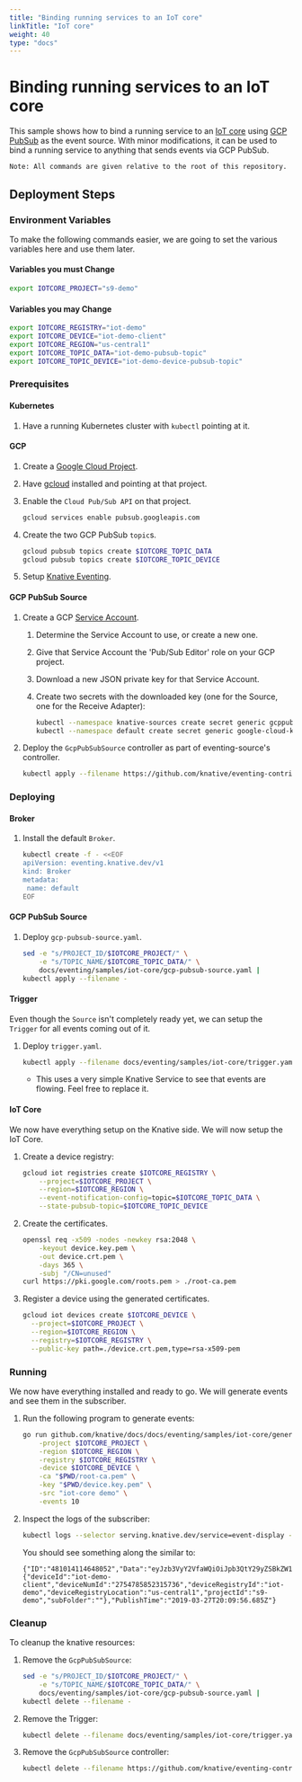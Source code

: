 ```yaml
---
title: "Binding running services to an IoT core"
linkTitle: "IoT core"
weight: 40
type: "docs"
---
```


# Binding running services to an IoT core

This sample shows how to bind a running service to an
[IoT core](https://cloud.google.com/iot-core/) using
[GCP PubSub](https://cloud.google.com/pubsub/) as the event source. With minor
modifications, it can be used to bind a running service to anything that sends
events via GCP PubSub.

```
Note: All commands are given relative to the root of this repository.
```

## Deployment Steps

### Environment Variables

To make the following commands easier, we are going to set the various variables
here and use them later.

#### Variables you must Change

```bash
export IOTCORE_PROJECT="s9-demo"
```

#### Variables you may Change

```bash
export IOTCORE_REGISTRY="iot-demo"
export IOTCORE_DEVICE="iot-demo-client"
export IOTCORE_REGION="us-central1"
export IOTCORE_TOPIC_DATA="iot-demo-pubsub-topic"
export IOTCORE_TOPIC_DEVICE="iot-demo-device-pubsub-topic"
```

### Prerequisites

#### Kubernetes

1.  Have a running Kubernetes cluster with `kubectl` pointing at it.

#### GCP

1.  Create a
    [Google Cloud Project](https://cloud.google.com/resource-manager/docs/creating-managing-projects).

1.  Have [gcloud](https://cloud.google.com/sdk/gcloud/) installed and pointing
    at that project.

1.  Enable the `Cloud Pub/Sub API` on that project.

    ```bash
    gcloud services enable pubsub.googleapis.com
    ```

1.  Create the two GCP PubSub `topic`s.

    ```bash
    gcloud pubsub topics create $IOTCORE_TOPIC_DATA
    gcloud pubsub topics create $IOTCORE_TOPIC_DEVICE
    ```

1.  Setup [Knative Eventing](../../../eventing).

#### GCP PubSub Source

1.  Create a GCP
    [Service Account](https://console.cloud.google.com/iam-admin/serviceaccounts/project).

    1.  Determine the Service Account to use, or create a new one.
    1.  Give that Service Account the 'Pub/Sub Editor' role on your GCP project.
    1.  Download a new JSON private key for that Service Account.
    1.  Create two secrets with the downloaded key (one for the Source, one for
        the Receive Adapter):

        ```bash
        kubectl --namespace knative-sources create secret generic gcppubsub-source-key --from-file=key.json=PATH_TO_KEY_FILE.json
        kubectl --namespace default create secret generic google-cloud-key --from-file=key.json=PATH_TO_KEY_FILE.json
        ```

1.  Deploy the `GcpPubSubSource` controller as part of eventing-source's
    controller.

    ```bash
    kubectl apply --filename https://github.com/knative/eventing-contrib/releases/download/v0.8.2/gcppubsub.yaml
    ```

### Deploying

#### Broker

1. Install the default `Broker`.

   ```bash
   kubectl create -f - <<EOF
   apiVersion: eventing.knative.dev/v1
   kind: Broker
   metadata:
    name: default
   EOF
   ```

#### GCP PubSub Source

1.  Deploy `gcp-pubsub-source.yaml`.

    ```bash
    sed -e "s/PROJECT_ID/$IOTCORE_PROJECT/" \
        -e "s/TOPIC_NAME/$IOTCORE_TOPIC_DATA/" \
        docs/eventing/samples/iot-core/gcp-pubsub-source.yaml |
    kubectl apply --filename -
    ```

#### Trigger

Even though the `Source` isn't completely ready yet, we can setup the `Trigger`
for all events coming out of it.

1.  Deploy `trigger.yaml`.

    ```bash
    kubectl apply --filename docs/eventing/samples/iot-core/trigger.yaml
    ```

    - This uses a very simple Knative Service to see that events are flowing.
      Feel free to replace it.

#### IoT Core

We now have everything setup on the Knative side. We will now setup the IoT
Core.

1.  Create a device registry:

    ```bash
    gcloud iot registries create $IOTCORE_REGISTRY \
        --project=$IOTCORE_PROJECT \
        --region=$IOTCORE_REGION \
        --event-notification-config=topic=$IOTCORE_TOPIC_DATA \
        --state-pubsub-topic=$IOTCORE_TOPIC_DEVICE
    ```

1.  Create the certificates.

    ```bash
    openssl req -x509 -nodes -newkey rsa:2048 \
        -keyout device.key.pem \
        -out device.crt.pem \
        -days 365 \
        -subj "/CN=unused"
    curl https://pki.google.com/roots.pem > ./root-ca.pem
    ```

1.  Register a device using the generated certificates.

    ```bash
    gcloud iot devices create $IOTCORE_DEVICE \
      --project=$IOTCORE_PROJECT \
      --region=$IOTCORE_REGION \
      --registry=$IOTCORE_REGISTRY \
      --public-key path=./device.crt.pem,type=rsa-x509-pem
    ```

### Running

We now have everything installed and ready to go. We will generate events and
see them in the subscriber.

1.  Run the following program to generate events:

    ```bash
    go run github.com/knative/docs/docs/eventing/samples/iot-core/generator \
        -project $IOTCORE_PROJECT \
        -region $IOTCORE_REGION \
        -registry $IOTCORE_REGISTRY \
        -device $IOTCORE_DEVICE \
        -ca "$PWD/root-ca.pem" \
        -key "$PWD/device.key.pem" \
        -src "iot-core demo" \
        -events 10
    ```

1.  Inspect the logs of the subscriber:

    ```bash
    kubectl logs --selector serving.knative.dev/service=event-display -c user-container
    ```

    You should see something along the similar to:

    ```{ .bash .no-copy }
    {"ID":"481014114648052","Data":"eyJzb3VyY2VfaWQiOiJpb3QtY29yZSBkZW1vIiwiZXZlbnRfaWQiOiJlaWQtMzI3MjJiMzItZWU5Mi00YzZlLWEzOTgtNDlmYjRkYWYyNGE1IiwiZXZlbnRfdHMiOjE1NTM3MTczOTYsIm1ldHJpYyI6MC4xMzY1MjI5OH0=","Attributes":{"deviceId":"iot-demo-client","deviceNumId":"2754785852315736","deviceRegistryId":"iot-demo","deviceRegistryLocation":"us-central1","projectId":"s9-demo","subFolder":""},"PublishTime":"2019-03-27T20:09:56.685Z"}
    ```

### Cleanup

To cleanup the knative resources:

1.  Remove the `GcpPubSubSource`:

    ```bash
    sed -e "s/PROJECT_ID/$IOTCORE_PROJECT/" \
        -e "s/TOPIC_NAME/$IOTCORE_TOPIC_DATA/" \
        docs/eventing/samples/iot-core/gcp-pubsub-source.yaml |
    kubectl delete --filename -
    ```

1.  Remove the Trigger:

    ```bash
    kubectl delete --filename docs/eventing/samples/iot-core/trigger.yaml
    ```

1.  Remove the `GcpPubSubSource` controller:

    ```bash
    kubectl delete --filename https://github.com/knative/eventing-contrib/releases/download/v0.8.2/gcppubsub.yaml
    ```
